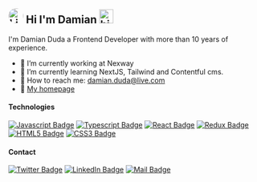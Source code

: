 ## <img src="https://avatars.githubusercontent.com/u/1925080?s=96&v=4" style="border-radius: 50%;" width="30px" height="30px" alt="Link" /> Hi I'm Damian <img src="https://user-images.githubusercontent.com/1303154/88677602-1635ba80-d120-11ea-84d8-d263ba5fc3c0.gif" width="28px" height="28px" alt="hi">

I'm Damian Duda a Frontend Developer with more than 10 years of experience.

- 🔭 I’m currently working at Nexway
- 🌱 I’m currently learning NextJS, Tailwind and Contentful cms.
- :e-mail: How to reach me: damian.duda@live.com
- :link: [My homepage](https://balmor.github.io/)

#### Technologies
 [![Javascript Badge](https://img.shields.io/badge/-Javascript-F0DB4F?style=for-the-badge&labelColor=darkslategray&logo=javascript&logoColor=F0DB4F)](#) 
 [![Typescript Badge](https://img.shields.io/badge/-Typescript-007acc?style=for-the-badge&labelColor=darkslategray&logo=typescript&logoColor=007acc)](#) 
 [![React Badge](https://img.shields.io/badge/-React-61DBFB?style=for-the-badge&labelColor=darkslategray&logo=react&logoColor=61DBFB)](#) [![Redux Badge](https://img.shields.io/badge/-Redux-764ABC?style=for-the-badge&labelColor=darkslategray&logo=redux&logoColor=61DBFB)](#) [![HTML5 Badge](https://img.shields.io/badge/HTML5-E34F26?style=for-the-badge&labelColor=darkslategray&logo=html5&logoColor=61DBFB)](#) [![CSS3 Badge](https://img.shields.io/badge/CSS3-1572B6?style=for-the-badge&labelColor=darkslategray&logo=html5&logoColor=61DBFB)](#) 
 
 #### Contact
[![Twitter Badge](https://img.shields.io/badge/-Twitter-1DA1F2?labelColor=white&logo=twitter&logoColor=1DA1F2&link=https://twitter.com/balmor81)](https://twitter.com/balmor81)
[![LinkedIn Badge](https://img.shields.io/badge/-LinkedIn-0A66C2?labelColor=white&logo=LinkedIn&logoColor=0A66C2&link=https://pl.linkedin.com/in/balmor)](https://pl.linkedin.com/in/balmor)
[![Mail Badge](https://img.shields.io/badge/-damian.duda-0078D4?style=flat&labelColor=white&logo=microsoftoutlook&logoColor=0078D4)](mailto:damian.duda@live.com)
